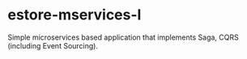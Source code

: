 # estore-mservices-l
Simple microservices based application that implements Saga, CQRS (including Event Sourcing).

